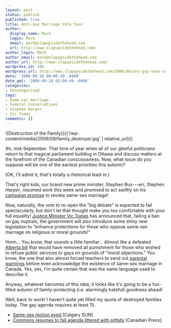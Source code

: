 ```yaml
---
layout: post
status: publish
published: true
title: Anti-Gay Marriage Vote Soon
author:
  display_name: Mark
  login: Mark
  email: mark@slapupsidethehead.com
  url: http://www.slapupsidethehead.com/
author_login: Mark
author_email: mark@slapupsidethehead.com
author_url: http://www.slapupsidethehead.com/
wordpress_id: 186
wordpress_url: http://www.slapupsidethehead.com/2006/09/ant-gay-vote-soon/
date: '2006-09-20 00:00:49 -0400'
date_gmt: '2006-09-20 05:00:49 -0400'
categories:
- Uncategorized
tags:
- Same-sex marriage
- Federal Conservatives
- Stephen Harper
- Vic Toews
comments: []
---
```

![Destruction of the Family]({{'/wp-content/media/2006/09/family_destroyer.jpg' | relative_url}})

Ah, mid-September. That time of year when all of our gleeful politicians return to that magical parliament building in Ottawa and discuss matters at the forefront of the Canadian consciousness. Now, what issue do you suppose will be one of the earliest priorities this autumn?

(OK, I'll admit it; that's totally a rhetorical lead-in.)

That's right kids, our brand new prime minister, Stephen Bus---err, Stephen _Harper_, resumed work this week and promised to act swiftly on his [campaign promise](http://www.slapupsidethehead.com/2006/06/harper-to-resurrect-dead-issue/ "The dead rises!") to revoke same-sex marriage!

Now, naturally, the vote to re-open the "big debate" is expected to fail spectacularly, but don't let that thought make you too comfortable with your full equality! [Justice Minister Vic Toews](http://www.slapupsidethehead.com/2006/07/justice-the-vic-toews-way/ "Not exactly part of the Justice League, though") has announced that, failing a ban on gay nuptials, the government will also introduce some shiny new legislation to "enhance protections for those who oppose same-sex marriage on religious or moral grounds!"

Hmm... You know, that sounds a little familiar... Almost like a defeated [Alberta bill](http://www.slapupsidethehead.com/2006/08/bill-208-is-back/ "Ted Morton's Bill 208") that would have removed all punishment for those who wished to refuse public services to gays on grounds of "moral objections." You know, the one that also almost forced teachers to send out [parental warnings](http://www.slapupsidethehead.com/2006/05/anti-gay-bill-targets-teachers/ "Because children are far to delicate to be exposed to something like reality") before even acknowledge the existence of same-sex marriage in Canada. Yes, yes, I'm quite certain that was the same language used to describe it.

Anyway, whatever becomes of this idea, it looks like it's going to be a fun-filled autumn of family-protecting (i.e. alarmingly hateful) goodness ahead!

Well, back to work! I haven't quite yet filled my quota of destroyed families today. The gay agenda requires at least 15.

- [Same-sex motion eyed](http://calsun.canoe.ca/News/National/2006/09/12/1829376-sun.html) [Calgary SUN]
- [Commons resumes to fall agenda littered with pitfalls](http://www.canada.com/topics/news/national/story.html?id=d5816535-cba1-4eec-ae78-7688ed90ec3b&k=38369&p=2) [Canadian Press]
